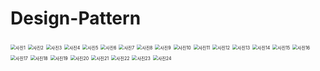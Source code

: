 # Design-Pattern

<img src="image/사진1.png" alt="사진1" style="zoom:50%;" />
<img src="image/사진2.png" alt="사진2" style="zoom:50%;" />
<img src="image/사진3.png" alt="사진3" style="zoom:50%;" />
<img src="image/사진4.png" alt="사진4" style="zoom:50%;" />
<img src="image/사진5.png" alt="사진5" style="zoom:50%;" />
<img src="image/사진6.png" alt="사진6" style="zoom:50%;" />
<img src="image/사진7.png" alt="사진7" style="zoom:50%;" />
<img src="image/사진8.png" alt="사진8" style="zoom:50%;" />
<img src="image/사진9.png" alt="사진9" style="zoom:50%;" />
<img src="image/사진10.png" alt="사진10" style="zoom:50%;" />
<img src="image/사진11.png" alt="사진11" style="zoom:50%;" />
<img src="image/사진12.png" alt="사진12" style="zoom:50%;" />
<img src="image/사진13.png" alt="사진13" style="zoom:50%;" />
<img src="image/사진14.png" alt="사진14" style="zoom:50%;" />
<img src="image/사진15.png" alt="사진15" style="zoom:50%;" />
<img src="image/사진16.png" alt="사진16" style="zoom:50%;" />
<img src="image/사진17.png" alt="사진17" style="zoom:50%;" />
<img src="image/사진18.png" alt="사진18" style="zoom:50%;" />
<img src="image/사진19.png" alt="사진19" style="zoom:50%;" />
<img src="image/사진20.png" alt="사진20" style="zoom:50%;" />
<img src="image/사진21.png" alt="사진21" style="zoom:50%;" />
<img src="image/사진22.png" alt="사진22" style="zoom:50%;" />
<img src="image/사진23.png" alt="사진23" style="zoom:50%;" />
<img src="image/사진24.png" alt="사진24" style="zoom:50%;" />
